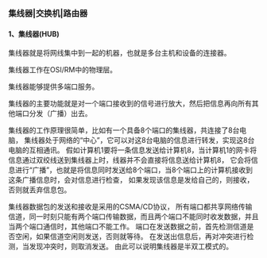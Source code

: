 ### 集线器|交换机|路由器

#### 1、集线器(HUB)

集线器就是将网线集中到一起的机器，也就是多台主机和设备的连接器。

集线器工作在OSI/RM中的物理层。

集线器能够提供多端口服务。

集线器的主要功能就是对一个端口接收到的信号进行放大，然后把信息再向所有其他端口分发（广播）出去。

集线器的工作原理很简单，比如有一个具备8个端口的集线器，共连接了8台电脑，
集线器处于网络的“中心”，它可以对这8台电脑的信息进行转发，实现这8台电脑的互相通讯。
假如计算机1要将一条信息发送给计算机8，当计算机1的网卡将信息通过双绞线送到集线器上时，线器并不会直接将信息送给计算机8，
它会将信息进行“广播”，也就是将信息同时发送给8个端口，当8个端口上的计算机接收到这条广播信息时，会对信息进行检查，
如果发现该信息是发给自己的，则接收，否则就丢弃信息包。

集线器数据包的发送和接收是采用的CSMA/CD协议，
所有端口都共享网络传输信道，同一时刻只能有两个端口传输数据，而且两个端口不能同时收发数据，并且当两个端口通信时，其他端口不能工作。
端口在发送数据之前，首先检测信道是否空闲，如果信道空闲则发送，否则就等待。
在发送出信息后，再对冲突进行检测，当发现冲突时，则取消发送。
由此可以说明集线器是半双工模式的。



